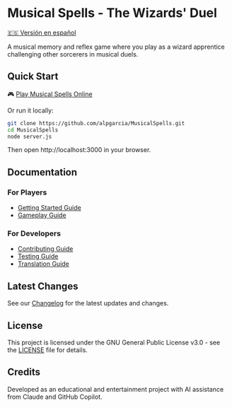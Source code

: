 # Musical Spells - The Wizards' Duel

[🇪🇸 Versión en español](README.es.md)

A musical memory and reflex game where you play as a wizard apprentice challenging other sorcerers in musical duels.

## Quick Start

🎮 [Play Musical Spells Online](https://alpgarcia.github.io/MusicalSpells/)

Or run it locally:
```bash
git clone https://github.com/alpgarcia/MusicalSpells.git
cd MusicalSpells
node server.js
```

Then open http://localhost:3000 in your browser.

## Documentation

### For Players
- [Getting Started Guide](docs/getting-started/getting-started.md)
- [Gameplay Guide](docs/gameplay/gameplay.md)

### For Developers
- [Contributing Guide](docs/development/contributing.md)
- [Testing Guide](docs/development/testing.md)
- [Translation Guide](docs/translations/translations.md)

## Latest Changes

See our [Changelog](CHANGELOG.md) for the latest updates and changes.

## License

This project is licensed under the GNU General Public License v3.0 - see the [LICENSE](LICENSE) file for details.

## Credits

Developed as an educational and entertainment project with AI assistance from Claude and GitHub Copilot.
